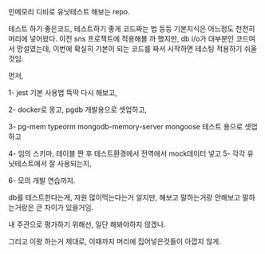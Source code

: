 인메모리 디비로 유닛테스트 해보는 repo.

테스트 하기 좋은코드, 테스트하기 좋게 코드짜는 법
등등 기본지식은 어느정도 천천히 머리에 넣어왔다.
이전 sns 프로젝트에 적용해볼 까 했지만, db i/o가 대부분인 코드여서 망설였는데, 이번에 확실히 기본이 되는 코드를
짜서 시작하면 테스팅 적용하기 쉬울것임.

먼저,

1- jest 기본 사용법 뚝딱 다시 해보고,

2- docker로 몽고, pgdb 개발용으로 셋업하고,

3- pg-mem typeorm
mongodb-memory-server mongoose 테스트 용으로 셋업하고

4- 임의 스키마, 테이블 짠 후 테스트환경에서 전역에서 mock데이터 넣고
5- 각각 유닛테스트에서 잘 사용되는지,

6- 모의 개발 연습까지.

db를 테스트한다는게, 자원 많이먹는다는거 알지만, 해보고 말하는거랑 안해보고 말하는거랑은 큰 차이가 있을거임.

내 주관으로 평가하기 위해선, 일단 해봐야하지 않겠나.

그리고 이왕 하는거 제대로, 이때까지 머리에 집어넣은것들이 아깝지 않게.

